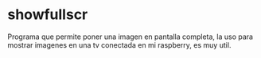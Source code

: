 # showfullscr

Programa que permite poner una imagen en pantalla completa, la uso para mostrar imagenes en una tv conectada en mi raspberry, es muy util.
